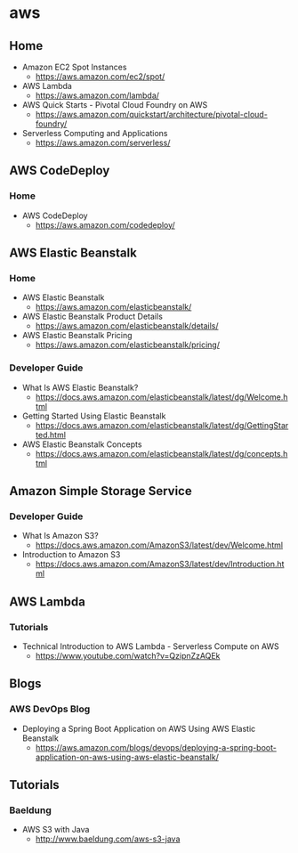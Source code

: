 # aws
## Home
* Amazon EC2 Spot Instances
  * https://aws.amazon.com/ec2/spot/
* AWS Lambda
  * https://aws.amazon.com/lambda/
* AWS Quick Starts - Pivotal Cloud Foundry on AWS
  * https://aws.amazon.com/quickstart/architecture/pivotal-cloud-foundry/
* Serverless Computing and Applications
  * https://aws.amazon.com/serverless/

## AWS CodeDeploy
### Home
* AWS CodeDeploy
  * https://aws.amazon.com/codedeploy/

## AWS Elastic Beanstalk
### Home
* AWS Elastic Beanstalk
  * https://aws.amazon.com/elasticbeanstalk/
* AWS Elastic Beanstalk Product Details
  * https://aws.amazon.com/elasticbeanstalk/details/
* AWS Elastic Beanstalk Pricing
  * https://aws.amazon.com/elasticbeanstalk/pricing/

### Developer Guide
* What Is AWS Elastic Beanstalk?
  * https://docs.aws.amazon.com/elasticbeanstalk/latest/dg/Welcome.html
* Getting Started Using Elastic Beanstalk
  * https://docs.aws.amazon.com/elasticbeanstalk/latest/dg/GettingStarted.html
* AWS Elastic Beanstalk Concepts
  * https://docs.aws.amazon.com/elasticbeanstalk/latest/dg/concepts.html

## Amazon Simple Storage Service
### Developer Guide
* What Is Amazon S3?
  * https://docs.aws.amazon.com/AmazonS3/latest/dev/Welcome.html
* Introduction to Amazon S3
  * https://docs.aws.amazon.com/AmazonS3/latest/dev/Introduction.html

## AWS Lambda
### Tutorials
* Technical Introduction to AWS Lambda - Serverless Compute on AWS
  * https://www.youtube.com/watch?v=QzipnZzAQEk

## Blogs
### AWS DevOps Blog
* Deploying a Spring Boot Application on AWS Using AWS Elastic Beanstalk
  * https://aws.amazon.com/blogs/devops/deploying-a-spring-boot-application-on-aws-using-aws-elastic-beanstalk/

## Tutorials
### Baeldung
* AWS S3 with Java
  * http://www.baeldung.com/aws-s3-java
